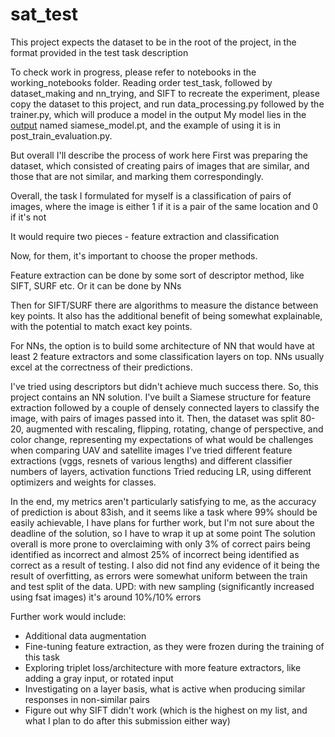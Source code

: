 # sat_test

This project expects the dataset to be in the root of the project, in the format provided in the test task description

To check work in progress, please refer to notebooks in the working_notebooks folder. Reading order test_task, followed by dataset_making and nn_trying, and SIFT 
to recreate the experiment, please copy the dataset to this project, and run data_processing.py followed by the trainer.py, which will produce a model in the output
My model lies in the [output](https://drive.google.com/file/d/1f-WuGhsPsizwfmDkbkJXZ_meUa8RtL-6/view?usp=sharing) named siamese_model.pt, and the example of using it is in post_train_evaluation.py.


But overall I'll describe the process of work here
First was preparing the dataset, which consisted of creating pairs of images that are similar, and those that are not similar, and marking them correspondingly.

Overall, the task I formulated for myself is a classification of pairs of images, where the image is either 1 if it is a pair of the same location and 0 if it's not

It would require two pieces - feature extraction and classification

Now, for them, it's important to choose the proper methods.

Feature extraction can be done by some sort of descriptor method, like SIFT, SURF etc. Or it can be done by NNs

Then for SIFT/SURF there are algorithms to measure the distance between key points. It also has the additional benefit of being somewhat explainable, with the potential to match exact key points.

For NNs, the option is to build some architecture of NN that would have at least 2 feature extractors and some classification layers on top. NNs usually excel at the correctness of their predictions.

I've tried using descriptors but didn't achieve much success there.
So, this project contains an NN solution.
I've built a Siamese structure for feature extraction followed by a couple of densely connected layers to classify the image, with pairs of images passed into it.
Then, the dataset was split 80-20, augmented with rescaling, flipping, rotating, change of perspective, and color change, representing my expectations of what would be challenges when comparing UAV and satellite images
I've tried different feature extractions (vggs, resnets of various lengths) and different classifier numbers of layers, activation functions
Tried reducing LR, using different optimizers and weights for classes.

In the end, my metrics aren't particularly satisfying to me, as the accuracy of prediction is about 83ish, and it seems like a task where 99% should be easily achievable, I have plans for further work, but I'm not sure about the deadline of the solution, so I have to wrap it up at some point
The solution overall is more prone to overclaiming with only 3% of correct pairs being identified as incorrect and almost 25% of incorrect being identified as correct as a result of testing. I also did not find any evidence of it being the result of overfitting, as errors were somewhat uniform between the train and test split of the data. 
UPD:
with new sampling (significantly increased using fsat images) it's around 10%/10% errors

Further work would include:
- Additional data augmentation
- Fine-tuning feature extraction, as they were frozen during the training of this task
- Exploring triplet loss/architecture with more feature extractors, like adding a gray input, or rotated input
- Investigating on a layer basis, what is active when producing similar responses in non-similar pairs
- Figure out why SIFT didn't work (which is the highest on my list, and what I plan to do after this submission either way)



